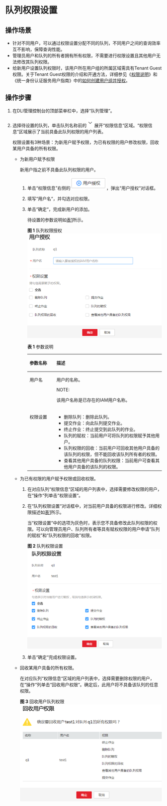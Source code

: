 # 队列权限设置<a name="uquery_01_0020"></a>

## 操作场景<a name="uquery_01_0015_section11499577152559"></a>

-   针对不同用户，可以通过权限设置分配不同的队列，不同用户之间的查询效率互不影响，保障查询性能。
-   管理员用户和队列的所有者拥有所有权限，不需要进行权限设置且其他用户无法修改其队列权限。
-   给新用户设置队列权限时，该用户所在用户组的所属区域需具有Tenant Guest权限。关于Tenant Guest权限的介绍和开通方法，详细参见《[权限说明](http://support.huaweicloud.com/usermanual-permissions/zh-cn_topic_0063498930.html)》和《统一身份认证服务用户指南》中的[如何创建用户组并授权](http://support.huaweicloud.com/usermanual-iam/zh-cn_topic_0046611269.html)。

## 操作步骤<a name="uquery_01_0015_section20128473551"></a>

1.  在DLI管理控制台的顶部菜单栏中，选择“队列管理“。
2.  选择待设置的队列，单击队列名称前的![](figures/zh-cn_image_0122041491.png)展开“权限信息“区域。“权限信息”区域展示了当前具备此队列权限的用户列表。

    权限设置有3种场景：为新用户赋予权限，为已有权限的用户修改权限，回收某用户具备的所有权限。

    -   为新用户赋予权限

        新用户指之前不具备此队列权限的用户。

        1.  单击“权限信息”右侧的![](figures/zh-cn_image_0124430857.png)，弹出“用户授权“对话框。
        2.  填写“用户名“，并勾选对应权限。
        3.  单击“确定“，完成新用户的添加。

            待设置的参数说明如[表1](#uquery_01_0015_table15710625151416)所示。

            **图 1**  队列权限授权<a name="uquery_01_0015_fig1360010211316"></a>  
            ![](figures/队列权限授权.png "队列权限授权")

            **表 1**  参数说明

            <a name="uquery_01_0015_table15710625151416"></a>
            <table><thead align="left"><tr id="uquery_01_0015_row1771212551410"><th class="cellrowborder" valign="top" width="20%" id="mcps1.2.3.1.1"><p id="uquery_01_0015_p4713132520147"><a name="uquery_01_0015_p4713132520147"></a><a name="uquery_01_0015_p4713132520147"></a>参数名称</p>
            </th>
            <th class="cellrowborder" valign="top" width="80%" id="mcps1.2.3.1.2"><p id="uquery_01_0015_p1971410256146"><a name="uquery_01_0015_p1971410256146"></a><a name="uquery_01_0015_p1971410256146"></a>描述</p>
            </th>
            </tr>
            </thead>
            <tbody><tr id="uquery_01_0015_row207191525121418"><td class="cellrowborder" valign="top" width="20%" headers="mcps1.2.3.1.1 "><p id="uquery_01_0015_p5721152541411"><a name="uquery_01_0015_p5721152541411"></a><a name="uquery_01_0015_p5721152541411"></a>用户名</p>
            </td>
            <td class="cellrowborder" valign="top" width="80%" headers="mcps1.2.3.1.2 "><p id="uquery_01_0015_p77232254145"><a name="uquery_01_0015_p77232254145"></a><a name="uquery_01_0015_p77232254145"></a>用户的名称。</p>
            <div class="note" id="uquery_01_0015_note18961324477"><a name="uquery_01_0015_note18961324477"></a><a name="uquery_01_0015_note18961324477"></a><span class="notetitle"> NOTE: </span><div class="notebody"><p id="uquery_01_0015_p13896623472"><a name="uquery_01_0015_p13896623472"></a><a name="uquery_01_0015_p13896623472"></a>该用户名称是已存在的IAM用户名称。</p>
            </div></div>
            </td>
            </tr>
            <tr id="uquery_01_0015_row1273232517141"><td class="cellrowborder" valign="top" width="20%" headers="mcps1.2.3.1.1 "><p id="uquery_01_0015_p1873352541412"><a name="uquery_01_0015_p1873352541412"></a><a name="uquery_01_0015_p1873352541412"></a>权限设置</p>
            </td>
            <td class="cellrowborder" valign="top" width="80%" headers="mcps1.2.3.1.2 "><a name="uquery_01_0015_ul19734132517140"></a><a name="uquery_01_0015_ul19734132517140"></a><ul id="uquery_01_0015_ul19734132517140"><li>删除队列：删除此队列。</li><li>提交作业：向此队列提交作业。</li><li>终止作业：终止提交到此队列的作业。</li><li>队列的赋权：当前用户可将队列的权限赋予其他用户。</li><li>队列权限的回收：当前用户可回收其他用户具备的该队列的权限，但不能回收该队列所有者的权限。</li><li>查看其他用户具备的队列权限：当前用户可查看其他用户具备的该队列的权限。</li></ul>
            </td>
            </tr>
            </tbody>
            </table>


    -   为已有权限的用户赋予权限或回收权限。
        1.  在对应队列“权限信息“区域的用户列表中，选择需要修改权限的用户，在“操作“列单击“权限设置“。
        2.  在“队列权限设置“对话框中，对当前用户具备的权限进行修改。详细权限描述如[表1](#uquery_01_0015_table15710625151416)所示。

            当“权限设置“中的选项为灰色时，表示您不具备修改此队列权限的权限。可以向管理员用户、队列所有者等具有赋权权限的用户申请“队列的赋权”和“队列权限的回收”权限。

            **图 2**  队列权限设置<a name="uquery_01_0015_fig4861788011126"></a>  
            ![](figures/队列权限设置.png "队列权限设置")

        3.  单击“确定“完成权限设置。

    -   回收某用户具备的所有权限。

        在对应队列“权限信息“区域的用户列表中，选择需要删除权限的用户，在“操作“列单击“回收用户权限“。确定后，此用户将不具备该队列的任意权限。

        **图 3**  回收用户队列权限<a name="uquery_01_0015_fig1018010342105"></a>  
        ![](figures/回收用户队列权限.png "回收用户队列权限")



